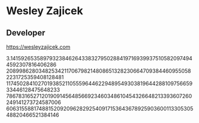 # Wesley Zajicek

## Developer

<https://wesleyzajicek.com>

3.141592653589793238462643383279502884197169399375105820974944592307816406286 208998628034825342117067982148086513282306647093844609550582231725359408128481 117450284102701938521105559644622948954930381964428810975665933446128475648233 786783165271201909145648566923460348610454326648213393607260249141273724587006 606315588174881520920962829254091715364367892590360011330530548820466521384146